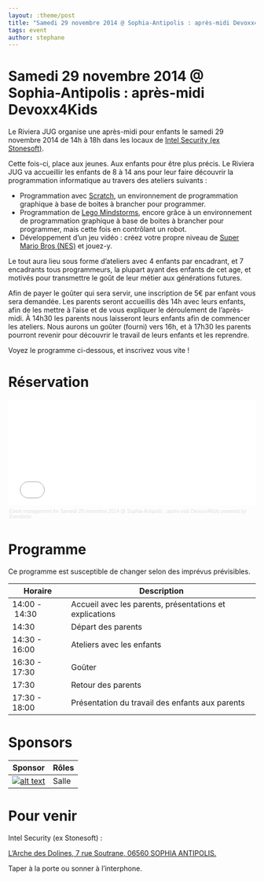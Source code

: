 ```yaml
---
layout: :theme/post
title: "Samedi 29 novembre 2014 @ Sophia-Antipolis : après-midi Devoxx4Kids"
tags: event
author: stephane
---
```


# Samedi 29 novembre 2014 @ Sophia-Antipolis : après-midi Devoxx4Kids

Le Riviera JUG organise une après-midi pour enfants le samedi 29 novembre 2014 de 14h à 18h dans les locaux de [Intel Security (ex Stonesoft)](https://www.google.fr/maps/place/6+Rue+Soutrane,+06560+Valbonne/@43.623459,7.0469454,181m/data=!3m2!1e3!4b1!4m2!3m1!1s0x12cc2ba6527a9ceb:0x268a60d468889b5d).

Cette fois-ci, place aux jeunes. Aux enfants pour être plus précis. Le Riviera JUG va accueillir les enfants de 8 à 14 ans pour leur faire découvrir la programmation informatique au travers des ateliers suivants :

- Programmation avec [Scratch](http://scratch.mit.edu), un environnement de programmation graphique à base de boites à brancher pour programmer.
- Programmation de [Lego Mindstorms](http://www.lego.com/fr-fr/mindstorms), encore grâce à un environnement de programmation graphique à base de boites à brancher pour programmer, mais cette fois en contrôlant un robot.
- Développement d’un jeu vidéo : créez votre propre niveau de [Super Mario Bros (NES)](http://en.wikipedia.org/wiki/Super_Mario_Bros.) et jouez-y.

Le tout aura lieu sous forme d’ateliers avec 4 enfants par encadrant, et 7 encadrants tous programmeurs, la plupart ayant des enfants de cet age, et motivés pour transmettre le goût de leur métier aux générations futures.

Afin de payer le goûter qui sera servir, une inscription de 5€ par enfant vous sera demandée. Les parents seront accueillis dès 14h avec leurs enfants, afin de les mettre à l’aise et de vous expliquer le déroulement de l’après-midi. À 14h30 les parents nous laisseront leurs enfants afin de commencer les ateliers. Nous aurons un goûter (fourni) vers 16h, et à 17h30 les parents pourront revenir pour découvrir le travail de leurs enfants et les reprendre.

Voyez le programme ci-dessous, et inscrivez vous vite !

# Réservation

<div style="width:100%; text-align:left;" ><iframe  src="//eventbrite.com/tickets-external?eid=14527994623&ref=etckt" frameborder="0" height="214" width="100%" vspace="0" hspace="0" marginheight="5" marginwidth="5" scrolling="auto" allowtransparency="true"></iframe><div style="font-family:Helvetica, Arial; font-size:10px; padding:5px 0 5px; margin:2px; width:100%; text-align:left;" ><a style="color:#ddd; text-decoration:none;" target="_blank" href="http://www.eventbrite.com/r/etckt">Event management</a><span style="color:#ddd;"> for </span><a style="color:#ddd; text-decoration:none;" target="_blank" href="https://www.eventbrite.com/e/samedi-29-novembre-2014-sophia-antipolis-apres-midi-devoxx4kids-tickets-14527994623?ref=etckt">Samedi 29 novembre 2014 @ Sophia-Antipolis : après-midi Devoxx4Kids</a> <span style="color:#ddd;">powered by</span> <a style="color:#ddd; text-decoration:none;" target="_blank" href="http://www.eventbrite.com?ref=etckt">Eventbrite</a></div></div>

# Programme

<div class='warning'>Ce programme est susceptible de changer selon des imprévus prévisibles.</div>

|Horaire|Description|
|---|---|
|14:00 - 14:30|Accueil avec les parents, présentations et explications|
|14:30|Départ des parents|
|14:30 - 16:00|Ateliers avec les enfants|
|16:30 - 17:30|Goûter|
|17:30|Retour des parents|
|17:30 - 18:00|Présentation du travail des enfants aux parents|

# Sponsors

|Sponsor|Rôles|
|---|---|
|[![alt text]({site.page('Sponsors/index.md').image('StonesoftLogo-130.png')})](http://www.stonesoft.com)|Salle|

# Pour venir

Intel Security (ex Stonesoft) :

[L’Arche des Dolines, 7 rue Soutrane, 06560 SOPHIA ANTIPOLIS.](http://maps.google.fr/maps?f=q&source=s_q&hl=fr&geocode=&q=Stonesoft+France,+7+rue+Soutrane,+06560+SOPHIA+ANTIPOLIS&sll=43.624147,7.047493&sspn=0.009584,0.027895&ie=UTF8&ll=43.623603,7.047493&spn=0,359.972105&t=h&z=16&iwloc=A&layer=c&cbll=43.62356,7.047388&panoid=OBQExSEJc5rXZVkgSUrnDA&cbp=12,269.44251938871946,,0,7.907692307692307)

Taper à la porte ou sonner à l’interphone.
